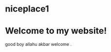 # niceplace1
<!DOCTYPE html>
<html>
<head>
 
</head>
<body>

  <h1>Welcome to my website!</h1>
  <p> good boy allahu akbar welcome .</p>

</body>
</html>

